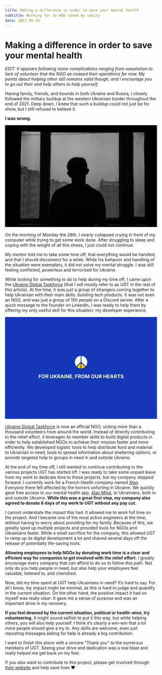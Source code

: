 ```yaml
---
title: Making a difference in order to save your mental health
subtitle: Working for an NGO saved my sanity
date: 2022-05-30
---
```


# Making a difference in order to save your mental health

_EDIT: It appears following some complications ranging from exauhstion to lack of volunteer that the NGO as ceased their
operations for now. My points about helping other still remains valid though, and I encourage you to go out their and
help others to help yourself._

Having family, friends, and bounds in both Ukraine and Russia, I closely followed the military buildup at the western
Ukrainian border throughout the end of 2021. Deep down, I knew that such a buildup could not just be for show, but I
still refused to believe it.

**I was wrong.**

![Photo by Damir Samatkulov on Unsplash](../../images/soviet-window.webp)

On the morning of Monday the 28th, I nearly collapsed crying in front of my computer while trying to get some work done.
After struggling to sleep and coping with the weight of all this stress, I just could not continue.

My mentor told me to take some time off, that everything would be handled, and that I should disconnect for a while.
While his behavior and handling of the situation were exemplary, it did not solve my mental struggle. I was still
feeling conflicted, powerless and terrorized for Ukraine.

While looking for something to do to help during my time off, I came upon
the [Ukraine Global Taskforce](https://ukraineglobaltaskforce.com/) (that I will mostly refer to as UGT in the rest of
this article). At the time, it was just a group of strangers coming together to help Ukrainian with their main skills:
building tech products. It was not even an NGO, and was just a group of 150 people on a Discord server. After a quick
message to the founder on LinkedIn, I was ready to help them by offering my only useful skill for this situation: my
developer experience.

![Ukraine Global Taskforce main statement and mission](../../images/ukraine-taskforce.webp)

[Ukraine Global Taskforce](https://ukraineglobaltaskforce.com/) is now an official NGO, uniting more than a thousand
volunteers from around the world. Instead of directly contributing to the relief effort, it leverages its member skills
to build digital products in order to help established NGOs to achieve their mission faster and more efficiently. We
developed logistic tools to help distribute food and material to Ukrainian in need, tools to spread information about
sheltering options, or provide targeted help to groups in need in and outside Ukraine.

At the end of my time off, I still wanted to continue contributing to the various projects UGT has started off. I was
ready to take some unpaid leave from my work to dedicate time to these projects, but my company stepped forward. I
currently work for a French Health company named [Alan](https://alan.com/). Everyone there felt affected by the horrors
unfurling in Ukraine. We quickly gave free access to our mental health app, [Alan Mind](https://mind.alan.com/), to
Ukrainians, both in and outside Ukraine. **While this was a great first step, my company also agreed to donate 6 days of
my work to UGT without any pay cut.**

I cannot understate the impact this had: It allowed me to work full time on the project. And I became one of the most
active engineers at the time, without having to worry about providing for my family. Because of this, we greatly sped up
multiple projects and provided tools for NGOs and Ukrainians faster. While a small sacrifice for the company, this
allowed UGT to ramp up its digital development a lot and shaved several days off the release of potentially life-saving
tools.

**Allowing employees to help NGOs by donating work time is a clear and efficient way for companies to get involved with
the relief effort.** I greatly encourage every company that can afford to do so to follow this path. Not only do you
help people in need, but also help your employees feel valuable, listened to, and cherished.

Now, did my time spent at UGT help Ukrainians in need? It’s hard to say. For all I know, my impact might be minimal, as
this is hard to judge and quantify in the current situation. On the other hand, the positive impact it had on myself was
really clear: It gave me a sense of purpose and was an important drive in my recovery.

**If you feel downed by the current situation, political or health-wise, try volunteering.** It might sound selfish to
put it this way, but while helping others, you will also help yourself. I think it’s clearly a win-win that a lot more
people should give a try to. Any skills are welcome, even just reposting messages asking for help is already a big
contribution.

I want to finish this piece with a sincere “Thank you” to the numerous members of UGT. Seeing your drive and dedication
was a real blast and really helped me get back on my feet.

If you also want to contribute to this project, please get involved
through [their website](https://ukraineglobaltaskforce.com/) and help save lives ❤️
